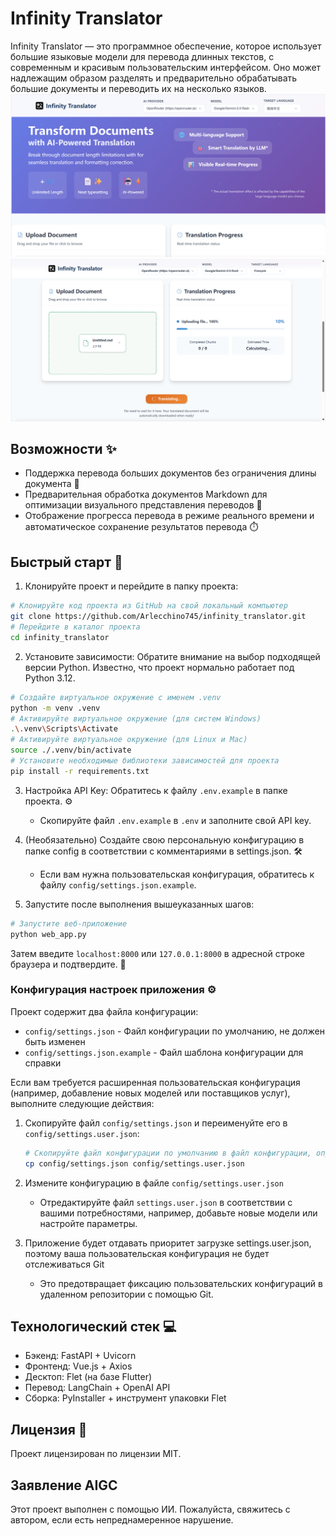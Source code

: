 # Infinity Translator

Infinity Translator — это программное обеспечение, которое использует большие языковые модели для перевода длинных текстов, с современным и красивым пользовательским интерфейсом. Оно может надлежащим образом разделять и предварительно обрабатывать большие документы и переводить их на несколько языков.
![image](https://github.com/Arlecchino745/infinity_translator/blob/main/docs/img/screenshot2.png)
![image](https://github.com/Arlecchino745/infinity_translator/blob/main/docs/img/screenshot.png)

## Возможности ✨

- Поддержка перевода больших документов без ограничения длины документа 📄
- Предварительная обработка документов Markdown для оптимизации визуального представления переводов 🎨
- Отображение прогресса перевода в режиме реального времени и автоматическое сохранение результатов перевода ⏱️

## Быстрый старт 🚀

1. Клонируйте проект и перейдите в папку проекта:
```bash
# Клонируйте код проекта из GitHub на свой локальный компьютер
git clone https://github.com/Arlecchino745/infinity_translator.git
# Перейдите в каталог проекта
cd infinity_translator
```

2. Установите зависимости: Обратите внимание на выбор подходящей версии Python. Известно, что проект нормально работает под Python 3.12.
```bash
# Создайте виртуальное окружение с именем .venv
python -m venv .venv
# Активируйте виртуальное окружение (для систем Windows)
.\.venv\Scripts\Activate
# Активируйте виртуальное окружение (для Linux и Mac)
source ./.venv/bin/activate
# Установите необходимые библиотеки зависимостей для проекта
pip install -r requirements.txt
```

3. Настройка API Key: Обратитесь к файлу `.env.example` в папке проекта. ⚙️
   - Скопируйте файл `.env.example` в `.env` и заполните свой API key.

4. (Необязательно) Создайте свою персональную конфигурацию в папке config в соответствии с комментариями в settings.json. 🛠️
   - Если вам нужна пользовательская конфигурация, обратитесь к файлу `config/settings.json.example`.

5. Запустите после выполнения вышеуказанных шагов:
```bash
# Запустите веб-приложение
python web_app.py
```
Затем введите `localhost:8000` или `127.0.0.1:8000` в адресной строке браузера и подтвердите. 🎉

### Конфигурация настроек приложения ⚙️

Проект содержит два файла конфигурации:
- `config/settings.json` - Файл конфигурации по умолчанию, не должен быть изменен
- `config/settings.json.example` - Файл шаблона конфигурации для справки

Если вам требуется расширенная пользовательская конфигурация (например, добавление новых моделей или поставщиков услуг), выполните следующие действия:

1. Скопируйте файл `config/settings.json` и переименуйте его в `config/settings.user.json`:
   ```bash
   # Скопируйте файл конфигурации по умолчанию в файл конфигурации, определяемый пользователем
   cp config/settings.json config/settings.user.json
   ```

2. Измените конфигурацию в файле `config/settings.user.json`
   - Отредактируйте файл `settings.user.json` в соответствии с вашими потребностями, например, добавьте новые модели или настройте параметры.

3. Приложение будет отдавать приоритет загрузке settings.user.json, поэтому ваша пользовательская конфигурация не будет отслеживаться Git
   - Это предотвращает фиксацию пользовательских конфигураций в удаленном репозитории с помощью Git.

## Технологический стек 💻

- Бэкенд: FastAPI + Uvicorn
- Фронтенд: Vue.js + Axios
- Десктоп: Flet (на базе Flutter)
- Перевод: LangChain + OpenAI API
- Сборка: PyInstaller + инструмент упаковки Flet

## Лицензия 📄

Проект лицензирован по лицензии MIT.

## Заявление AIGC

Этот проект выполнен с помощью ИИ. Пожалуйста, свяжитесь с автором, если есть непреднамеренное нарушение.